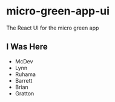 # micro-green-app-ui

The React UI for the micro green app

## I Was Here

- McDev
- Lynn
- Ruhama
- Barrett
- Brian
- Gratton


